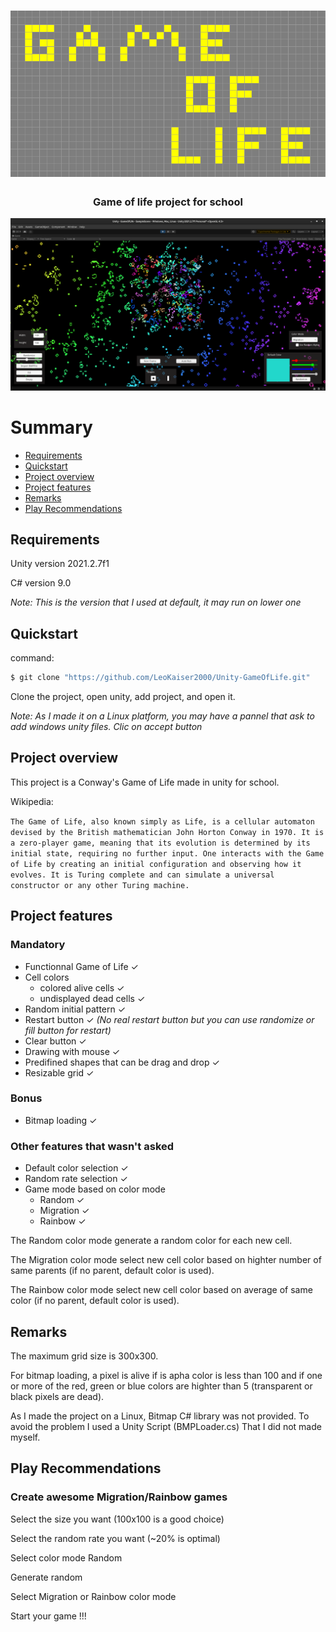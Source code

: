 <h1 align='center'>
<img src='/ReadmeAssets/GameOfLifeTitle.png' alt='Title Game Of Life'/>
</h1>

<h3 align='center'>
Game of life project for school
</h3>

<p align='center'>
<img src='/ReadmeAssets/GameOfLifeScreenShot.png'/>
</p>

# Summary
* [Requirements](#requirements)
* [Quickstart](#quickstart)
* [Project overview](#projectOverview)
* [Project features](#projectFeatures)
* [Remarks](#remarks)
* [Play Recommendations](#playRecommandations)


## <a name='requirements'>Requirements</a>
Unity version 2021.2.7f1

C# version 9.0

*Note: This is the version that I used at default, it may run on lower one*

## <a name='quickstart'>Quickstart</a>

command:

```bash
$ git clone "https://github.com/LeoKaiser2000/Unity-GameOfLife.git"
```
Clone the project, open unity, add project, and open it.

*Note: As I made it on a Linux platform, you may have a pannel that ask to add windows unity files. Clic on accept button*

## <a name='projectOverview'>Project overview</a>

This project is a Conway's Game of Life made in unity for school.

Wikipedia:

`
The Game of Life, also known simply as Life, is a cellular automaton devised by the British mathematician John Horton Conway in 1970. It is a zero-player game, meaning that its evolution is determined by its initial state, requiring no further input. One interacts with the Game of Life by creating an initial configuration and observing how it evolves. It is Turing complete and can simulate a universal constructor or any other Turing machine.
`

## <a name='projectFeatures'>Project features</a>

### Mandatory

* Functionnal Game of Life ✓
* Cell colors
    * colored alive cells ✓
    * undisplayed dead cells ✓
* Random initial pattern ✓
* Restart button  ✓ *(No real restart button but you can use randomize or fill button for restart)*
* Clear button ✓
* Drawing with mouse ✓
* Predifined shapes that can be drag and drop ✓
* Resizable grid ✓

### Bonus

* Bitmap loading ✓

### Other features that wasn't asked

* Default color selection ✓
* Random rate selection ✓
* Game mode based on color mode
    * Random ✓
    * Migration ✓
    * Rainbow ✓

The Random color mode generate a random color for each new cell.

The Migration color mode select new cell color based on highter number of same parents (if no parent, default color is used).

The Rainbow color mode select new cell color based on average of same color (if no parent, default color is used).

## <a name='remarks'>Remarks</a>

The maximum grid size is 300x300.

For bitmap loading, a pixel is alive if is apha color is less than 100 and if one or more of the red, green or blue colors are highter than 5 (transparent or black pixels are dead).

As I made the project on a Linux, Bitmap C# library was not provided. To avoid the problem I used a Unity Script (BMPLoader.cs) That I did not made myself.


## <a name='playRecommandations'>Play Recommendations</a>

### Create awesome Migration/Rainbow games

Select the size you want (100x100 is a good choice)

Select the random rate you want (~20% is optimal)

Select color mode Random

Generate random

Select Migration or Rainbow color mode

Start your game !!!
